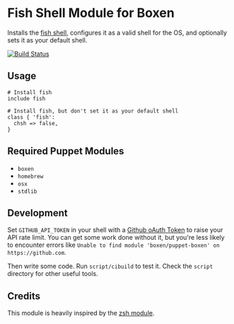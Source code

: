 # Fish Shell Module for Boxen

Installs the [fish shell](http://fishshell.com/), configures it as a valid
shell for the OS, and optionally sets it as your default shell.

[![Build Status](https://travis-ci.org/dgoodlad/puppet-fish.png?branch=master)](https://travis-ci.org/dgoodlad/puppet-fish)

## Usage

```puppet
# Install fish
include fish

# Install fish, but don't set it as your default shell
class { 'fish':
  chsh => false,
}
```

## Required Puppet Modules

* `boxen`
* `homebrew`
* `osx`
* `stdlib`

## Development

Set `GITHUB_API_TOKEN` in your shell with a [Github oAuth Token](https://help.github.com/articles/creating-an-oauth-token-for-command-line-use) to raise your API rate limit. You can get some work done without it, but you're less likely to encounter errors like `Unable to find module 'boxen/puppet-boxen' on https://github.com`.

Then write some code. Run `script/cibuild` to test it. Check the `script`
directory for other useful tools.

## Credits

This module is heavily inspired by the [zsh module](http://github.com/boxen/puppet-zsh).
